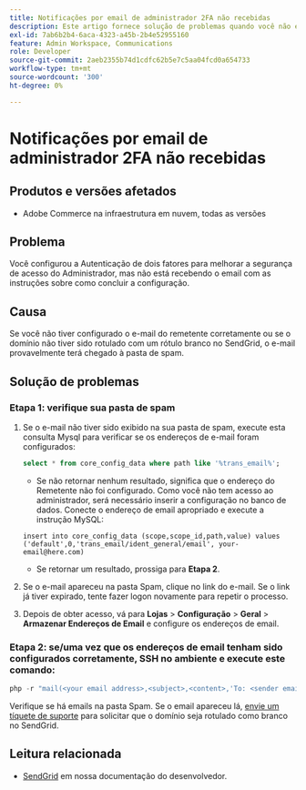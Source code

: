 ```yaml
---
title: Notificações por email de administrador 2FA não recebidas
description: Este artigo fornece solução de problemas quando você não está recebendo o email com as instruções de conclusão da configuração depois de configurar a Autenticação de dois fatores (2FA) para melhorar a segurança de acesso do administrador no Adobe Commerce na infraestrutura em nuvem.
exl-id: 7ab6b2b4-6aca-4323-a45b-2b4e52955160
feature: Admin Workspace, Communications
role: Developer
source-git-commit: 2aeb2355b74d1cdfc62b5e7c5aa04fcd0a654733
workflow-type: tm+mt
source-wordcount: '300'
ht-degree: 0%

---
```


# Notificações por email de administrador 2FA não recebidas


## Produtos e versões afetados

* Adobe Commerce na infraestrutura em nuvem, todas as versões

## Problema

Você configurou a Autenticação de dois fatores para melhorar a segurança de acesso do Administrador, mas não está recebendo o email com as instruções sobre como concluir a configuração.

## Causa

Se você não tiver configurado o e-mail do remetente corretamente ou se o domínio não tiver sido rotulado com um rótulo branco no SendGrid, o e-mail provavelmente terá chegado à pasta de spam.

## Solução de problemas

### Etapa 1: verifique sua pasta de spam

1. Se o e-mail não tiver sido exibido na sua pasta de spam, execute esta consulta Mysql para verificar se os endereços de e-mail foram configurados:

   ```sql
   select * from core_config_data where path like '%trans_email%';
   ```

   * Se não retornar nenhum resultado, significa que o endereço do Remetente não foi configurado.
Como você não tem acesso ao administrador, será necessário inserir a configuração no banco de dados. Conecte o endereço de email apropriado e execute a instrução MySQL:

   ```
   insert into core_config_data (scope,scope_id,path,value) values ('default',0,'trans_email/ident_general/email', your-email@here.com)
   ```

   * Se retornar um resultado, prossiga para **Etapa 2**.

1. Se o e-mail apareceu na pasta Spam, clique no link do e-mail. Se o link já tiver expirado, tente fazer logon novamente para repetir o processo.
1. Depois de obter acesso, vá para **Lojas** > **Configuração** > **Geral** > **Armazenar Endereços de Email** e configure os endereços de email.

### Etapa 2: se/uma vez que os endereços de email tenham sido configurados corretamente, SSH no ambiente e execute este comando:

```php
php -r "mail(<your email address>,<subject>,<content>,'To: <sender email>');"
```

Verifique se há emails na pasta Spam. Se o email apareceu lá, [envie um tíquete de suporte](/help/help-center-guide/help-center/magento-help-center-user-guide.md#login) para solicitar que o domínio seja rotulado como branco no SendGrid.

## Leitura relacionada

* [SendGrid](https://experienceleague.adobe.com/pt-br/docs/commerce-cloud-service/user-guide/project/sendgrid) em nossa documentação do desenvolvedor.
